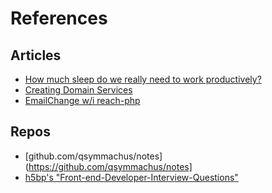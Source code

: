 # References


## Articles

* [How much sleep do we really need to work productively?](http://blog.bufferapp.com/how-much-sleep-do-we-really-need-to-work-productively)
* [Creating Domain Services](http://culttt.com/2014/09/29/creating-domain-services/)
* [EmailChange w/i reach-php](https://stash.corp.CPT.com/projects/MAX/repos/reach-php/pull-requests/76/diff)

## Repos

* [github.com/qsymmachus/notes](https://github.com/qsymmachus/notes]
* [h5bp's "Front-end-Developer-Interview-Questions"](https://github.com/h5bp/Front-end-Developer-Interview-Questions)